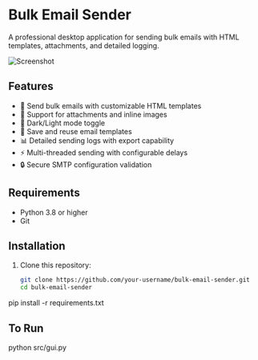# Bulk Email Sender

A professional desktop application for sending bulk emails with HTML templates, attachments, and detailed logging.

![Screenshot](docs/screenshot.png)

## Features

- 📧 Send bulk emails with customizable HTML templates
- 📎 Support for attachments and inline images
- 🎨 Dark/Light mode toggle
- 💾 Save and reuse email templates
- 📊 Detailed sending logs with export capability
- ⚡ Multi-threaded sending with configurable delays
- 🔒 Secure SMTP configuration validation

## Requirements

- Python 3.8 or higher
- Git

## Installation

1. Clone this repository:
   ```bash
   git clone https://github.com/your-username/bulk-email-sender.git
   cd bulk-email-sender
pip install -r requirements.txt

## To Run 

python src/gui.py